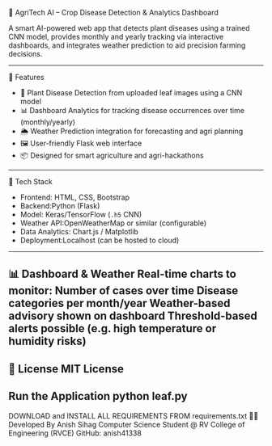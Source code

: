 🌾 AgriTech AI – Crop Disease Detection & Analytics Dashboard

A smart AI-powered web app that detects plant diseases using a trained CNN model, provides monthly and yearly tracking via interactive dashboards, and integrates weather prediction to aid precision farming decisions.

---

🚀 Features

- 🌿 Plant Disease Detection from uploaded leaf images using a CNN model
- 📊 Dashboard Analytics for tracking disease occurrences over time (monthly/yearly)
- 🌦️ Weather Prediction integration for forecasting and agri planning
- 🖼️ User-friendly Flask web interface
- 📦 Designed for smart agriculture and agri-hackathons

---

 🧰 Tech Stack

- Frontend: HTML, CSS, Bootstrap
- Backend:Python (Flask)
- Model: Keras/TensorFlow (`.h5` CNN)
- Weather API:OpenWeatherMap or similar (configurable)
- Data Analytics: Chart.js / Matplotlib
- Deployment:Localhost (can be hosted to cloud)

---

📊 Dashboard & Weather
Real-time charts to monitor:
Number of cases over time
Disease categories per month/year
Weather-based advisory shown on dashboard
Threshold-based alerts possible (e.g. high temperature or humidity risks)
---
📜 License
MIT License
---
Run the Application
python leaf.py
---
DOWNLOAD and INSTALL ALL REQUIREMENTS FROM requirements.txt
👨‍💻 Developed By
Anish Sihag
Computer Science Student @ RV College of Engineering (RVCE)
GitHub: anish41338
